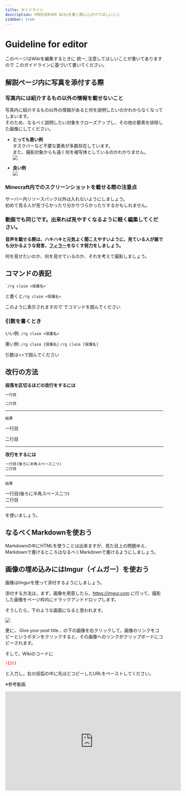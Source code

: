 ```yaml
---
title: ガイドライン
description: FREESERVER Wikiを書く際に心がけてほしいこと
sidebar: true
---
```

# Guideline for editor
このページはWikiを編集するときに
統一, 注意してほしいことが書いてありますので
このガイドラインに基づいて書いてください。

## 解説ページ内に写真を添付する際
### 写真内には紹介するもの以外の情報を載せないこと
写真内に紹介するもの以外の情報があると何を説明したいのかわからなくなってしまいます。  
そのため、なるべく説明したい対象をクローズアップし、その他の要素を排除した画像にしてください。

- **とっても悪い例**  
タスクバーなど不要な要素が多数存在しています。  
また、撮影対象からも遠く何を被写体としているのかわかりません。  
![](https://i.imgur.com/AHgVlSk.png)

- **良い例**  
![](https://i.imgur.com/vTv3TLz.png)

### Minecraft内でのスクリーンショットを載せる際の注意点

サーバー内リソースパック以外は入れないようにしましょう。  
初めて見る人が見づらかったり分かりづらかったりするかもしれません。

### 動画でも同じです。出来れば見やすくなるように軽く編集してください。

**音声を載せる際は、ハキハキと元気よく聞こえやすいように、見ている人が誰でも分かるような発言、[フィラー](https://makitani.net/shimauma/filler)をなくす努力をしましょう。**

何を見せたいのか、何を見せているのか、それを考えて撮影しましょう。

## コマンドの表記
```
`/rg claim <保護名>`
```
と書くと`/rg claim <保護名>`

このように表示されますので\`でコマンドを囲んでください

### 引数を書くとき
いい例: `/rg claim <保護名>`

悪い例: `/rg claim {保護名}` `/rg claim [保護名]`

引数は<>で囲んでください

## 改行の方法

**段落を区切るほどの改行をするには**

```md
一行目

二行目
```

---

`結果`

一行目

二行目

---

**改行をするには**

```md
一行目(後ろに半角スペース二つ)  
二行目
```

---

`結果`

一行目(後ろに半角スペース二つ)  
二行目

---

を使いましょう。
## なるべくMarkdownを使おう

Markdownの中にHTMLを使うことは出来ますが、見た目上の問題ゆえ、Markdownで書けるところはなるべくMarkdownで書けるようにしましょう。

## 画像の埋め込みにはImgur（イムガー）を使おう

画像はImgurを使って添付するようにしましょう。

添付する方法は，まず，画像を用意したら，https://imgur.com に行って，撮影した画像をページ枠内にドラックアンドドロップします。

そうしたら，下のような画面になると思われます。

![](https://i.imgur.com/zjHxHNJ.png)

更に，
    Give your post title...
の下の画像を右クリックして，画像のリンクをコピーというボタンをクリックすると，その画像へのリンクがクリップボードにコピーされます。

そして，Wikiのコードに
```Markdown
![]()
```
と入力し，右の括弧の中に先ほどコピーしたURLをペーストしてください。

※参考動画

<iframe width="560" height="315" src="https://www.youtube-nocookie.com/embed/1IVctVQfUW4" title="YouTube video player" frameborder="0" allow="accelerometer; autoplay; clipboard-write; encrypted-media; gyroscope; picture-in-picture" allowfullscreen></iframe>
